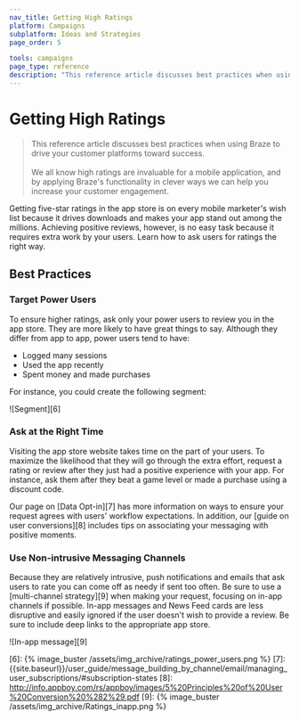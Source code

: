 ```yaml
---
nav_title: Getting High Ratings
platform: Campaigns
subplatform: Ideas and Strategies
page_order: 5

tools: campaigns
page_type: reference
description: "This reference article discusses best practices when using Braze to drive your customer platforms toward success."
---
```

# Getting High Ratings

> This reference article discusses best practices when using Braze to drive your customer platforms toward success.
> <br>
> <br>
> We all know high ratings are invaluable for a mobile application, and by applying Braze's functionality in clever ways we can help you increase your customer engagement. 

Getting five-star ratings in the app store is on every mobile marketer's wish list because it drives downloads and makes your app stand out among the millions. Achieving positive reviews, however, is no easy task because it requires extra work by your users. Learn how to ask users for ratings the right way.

## Best Practices

### Target Power Users

To ensure higher ratings, ask only your power users to review you in the app store. They are more likely to have great things to say. Although they differ from app to app, power users tend to have:

- Logged many sessions
- Used the app recently
- Spent money and made purchases

For instance, you could create the following segment:

![Segment][6]

### Ask at the Right Time

Visiting the app store website takes time on the part of your users. To maximize the likelihood that they will go through the extra effort, request a rating or review after they just had a positive experience with your app. For instance, ask them after they beat a game level or made a purchase using a discount code.

Our page on [Data Opt-in][7] has more information on ways to ensure your request agrees with users' workflow expectations. In addition, our [guide on user conversions][8] includes tips on associating your messaging with positive moments.

### Use Non-intrusive Messaging Channels

Because they are relatively intrusive, push notifications and emails that ask users to rate you can come off as needy if sent too often. Be sure to use a [multi-channel strategy][9] when making your request, focusing on in-app channels if possible. In-app messages and News Feed cards are less disruptive and easily ignored if the user doesn't wish to provide a review. Be sure to include deep links to the appropriate app store.

![In-app message][9]


[6]: {% image_buster /assets/img_archive/ratings_power_users.png %}
[7]: {{site.baseurl}}/user_guide/message_building_by_channel/email/managing_user_subscriptions/#subscription-states
[8]: http://info.appboy.com/rs/appboy/images/5%20Principles%20of%20User%20Conversion%20%282%29.pdf
[9]: {% image_buster /assets/img_archive/Ratings_inapp.png %}
